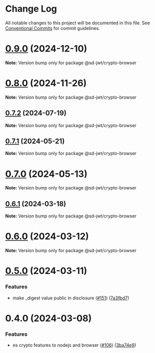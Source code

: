# Change Log

All notable changes to this project will be documented in this file.
See [Conventional Commits](https://conventionalcommits.org) for commit guidelines.

# [0.9.0](https://github.com/openwallet-foundation-labs/sd-jwt-js/compare/v0.8.0...v0.9.0) (2024-12-10)

**Note:** Version bump only for package @sd-jwt/crypto-browser





# [0.8.0](https://github.com/openwallet-foundation-labs/sd-jwt-js/compare/v0.7.2...v0.8.0) (2024-11-26)

**Note:** Version bump only for package @sd-jwt/crypto-browser





## [0.7.2](https://github.com/openwallet-foundation-labs/sd-jwt-js/compare/v0.7.1...v0.7.2) (2024-07-19)

**Note:** Version bump only for package @sd-jwt/crypto-browser





## [0.7.1](https://github.com/openwallet-foundation-labs/sd-jwt-js/compare/v0.7.0...v0.7.1) (2024-05-21)

**Note:** Version bump only for package @sd-jwt/crypto-browser





# [0.7.0](https://github.com/openwallet-foundation-labs/sd-jwt-js/compare/v0.6.1...v0.7.0) (2024-05-13)

**Note:** Version bump only for package @sd-jwt/crypto-browser





## [0.6.1](https://github.com/openwallet-foundation-labs/sd-jwt-js/compare/v0.6.0...v0.6.1) (2024-03-18)

**Note:** Version bump only for package @sd-jwt/crypto-browser





# [0.6.0](https://github.com/openwallet-foundation-labs/sd-jwt-js/compare/v0.5.0...v0.6.0) (2024-03-12)

**Note:** Version bump only for package @sd-jwt/crypto-browser





# [0.5.0](https://github.com/openwallet-foundation-labs/sd-jwt-js/compare/v0.4.0...v0.5.0) (2024-03-11)


### Features

* make _digest value public in disclosure ([#151](https://github.com/openwallet-foundation-labs/sd-jwt-js/issues/151)) ([7a3fbd7](https://github.com/openwallet-foundation-labs/sd-jwt-js/commit/7a3fbd7db19b6501978340c972b171743d287285))





# 0.4.0 (2024-03-08)


### Features

* es crypto features to nodejs and browser ([#106](https://github.com/openwallet-foundation-labs/sd-jwt-js/issues/106)) ([3ba74e9](https://github.com/openwallet-foundation-labs/sd-jwt-js/commit/3ba74e936dbc39698d47c6c8c1da956430e937f8))
